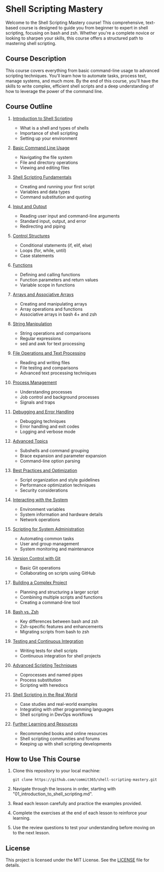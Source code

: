 # Shell Scripting Mastery

Welcome to the Shell Scripting Mastery course! This comprehensive, text-based course is designed to guide you from beginner to expert in shell scripting, focusing on bash and zsh. Whether you're a complete novice or looking to sharpen your skills, this course offers a structured path to mastering shell scripting.

## Course Description

This course covers everything from basic command-line usage to advanced scripting techniques. You'll learn how to automate tasks, process text, manage systems, and much more. By the end of this course, you'll have the skills to write complex, efficient shell scripts and a deep understanding of how to leverage the power of the command line.

## Course Outline

1. [Introduction to Shell Scripting](lessons/01_introduction_to_shell_scripting.md)
   - What is a shell and types of shells
   - Importance of shell scripting
   - Setting up your environment

2. [Basic Command Line Usage](lessons/02_basic_command_line_usage.md)
   - Navigating the file system
   - File and directory operations
   - Viewing and editing files

3. [Shell Scripting Fundamentals](lessons/03_shell_scripting_fundamentals.md)
   - Creating and running your first script
   - Variables and data types
   - Command substitution and quoting

4. [Input and Output](lessons/04_input_and_output.md)
   - Reading user input and command-line arguments
   - Standard input, output, and error
   - Redirecting and piping

5. [Control Structures](lessons/05_control_structures.md)
   - Conditional statements (if, elif, else)
   - Loops (for, while, until)
   - Case statements

6. [Functions](lessons/06_functions.md)
   - Defining and calling functions
   - Function parameters and return values
   - Variable scope in functions

7. [Arrays and Associative Arrays](lessons/07_arrays_and_associative_arrays.md)
   - Creating and manipulating arrays
   - Array operations and functions
   - Associative arrays in bash 4+ and zsh

8. [String Manipulation](lessons/08_string_manipulation.md)
   - String operations and comparisons
   - Regular expressions
   - sed and awk for text processing

9. [File Operations and Text Processing](lessons/09_file_operations_and_text_processing.md)
   - Reading and writing files
   - File testing and comparisons
   - Advanced text processing techniques

10. [Process Management](lessons/10_process_management.md)
    - Understanding processes
    - Job control and background processes
    - Signals and traps

11. [Debugging and Error Handling](lessons/11_debugging_and_error_handling.md)
    - Debugging techniques
    - Error handling and exit codes
    - Logging and verbose mode

12. [Advanced Topics](lessons/12_advanced_topics.md)
    - Subshells and command grouping
    - Brace expansion and parameter expansion
    - Command-line option parsing

13. [Best Practices and Optimization](lessons/13_best_practices_and_optimization.md)
    - Script organization and style guidelines
    - Performance optimization techniques
    - Security considerations

14. [Interacting with the System](lessons/14_interacting_with_the_system.md)
    - Environment variables
    - System information and hardware details
    - Network operations

15. [Scripting for System Administration](lessons/15_scripting_for_system_administration.md)
    - Automating common tasks
    - User and group management
    - System monitoring and maintenance

16. [Version Control with Git](lessons/16_version_control_with_git.md)
    - Basic Git operations
    - Collaborating on scripts using GitHub

17. [Building a Complex Project](lessons/17_building_a_complex_project.md)
    - Planning and structuring a larger script
    - Combining multiple scripts and functions
    - Creating a command-line tool

18. [Bash vs. Zsh](lessons/18_bash_vs_zsh.md)
    - Key differences between bash and zsh
    - Zsh-specific features and enhancements
    - Migrating scripts from bash to zsh

19. [Testing and Continuous Integration](lessons/19_testing_and_continuous_integration.md)
    - Writing tests for shell scripts
    - Continuous integration for shell projects

20. [Advanced Scripting Techniques](lessons/20_advanced_scripting_techniques.md)
    - Coprocesses and named pipes
    - Process substitution
    - Scripting with heredocs

21. [Shell Scripting in the Real World](lessons/21_shell_scripting_in_the_real_world.md)
    - Case studies and real-world examples
    - Integrating with other programming languages
    - Shell scripting in DevOps workflows

22. [Further Learning and Resources](lessons/22_further_learning_and_resources.md)
    - Recommended books and online resources
    - Shell scripting communities and forums
    - Keeping up with shell scripting developments

## How to Use This Course

1. Clone this repository to your local machine:
   ```
   git clone https://github.com/commit365/shell-scripting-mastery.git
   ```

2. Navigate through the lessons in order, starting with "01_introduction_to_shell_scripting.md".

3. Read each lesson carefully and practice the examples provided.

4. Complete the exercises at the end of each lesson to reinforce your learning.

5. Use the review questions to test your understanding before moving on to the next lesson.

## License

This project is licensed under the MIT License. See the [LICENSE](LICENSE) file for details.
